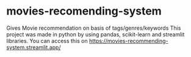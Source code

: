 # movies-recomending-system
Gives Movie recommendation on basis of tags/genres/keywords
This project was made in python by using pandas, scikit-learn and streamlit libraries.
You can access this on https://movies-recommending-system.streamlit.app/
